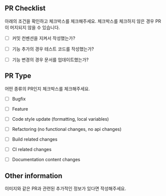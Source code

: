 ## PR Checklist
아래의 조건을 확인하고 체크박스를 체크해주세요. 체크박스를 체크하지 않은 경우 PR이 머지되지 않을 수 있습니다.

- [ ] 커밋 컨벤션을 지켜서 작성했는가?
- [ ] 기능 추가의 경우 테스트 코드를 작성했는가?
- [ ] 기능 변경의 경우 문서를 업데이트했는가?


## PR Type
어떤 종류의 PR인지 체크박스를 체크해주세요.

<!-- Please check the one that applies to this PR using "x". -->

- [ ] Bugfix
- [ ] Feature
- [ ] Code style update (formatting, local variables)
- [ ] Refactoring (no functional changes, no api changes)
- [ ] Build related changes
- [ ] CI related changes
- [ ] Documentation content changes


## Other information
이미지와 같은 PR과 관련된 추가적인 정보가 있다면 작성해주세요.